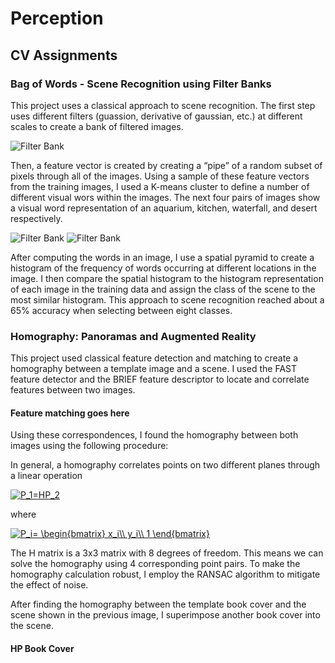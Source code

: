 # Perception

## CV Assignments

### Bag of Words - Scene Recognition using Filter Banks

This project uses a classical approach to scene recognition. The first step uses different filters (guassion, derivative of gaussian, etc.) at different scales to create a bank of filtered images. 

![Filter Bank](https://github.com/eichmeierbr/portfolio/blob/master/perception/images/bag_of_words/filter_bank.png)

Then, a feature vector is created by creating a “pipe” of a random subset of pixels through all of the images. Using a sample of these feature vectors from the training images, I used a K-means cluster to define a number of different visual wors within the images. The next four pairs of images show a visual word representation of an aquarium, kitchen, waterfall, and desert respectively. 

![Filter Bank](https://github.com/eichmeierbr/portfolio/blob/master/perception/images/bag_of_words/kitchen.png) ![Filter Bank](https://github.com/eichmeierbr/portfolio/blob/master/perception/images/bag_of_words/kitchen_wordmap.png)


After computing the words in an image, I use a spatial pyramid to create a histogram of the frequency of words occurring at different locations in the image. I then compare the spatial histogram to the histogram representation of each image in the training data and assign the class of the scene to the most similar histogram. This approach to scene recognition reached about a 65% accuracy when selecting between eight classes.


### Homography: Panoramas and Augmented Reality

This project used classical feature detection and matching to create a homography between a template image and a scene. I used the FAST feature detector and the BRIEF feature descriptor to locate and correlate features between two images.

#### Feature matching goes here

Using these correspondences, I found the homography between both images using the following procedure:

In general, a homography correlates points on two different planes through a linear operation

<a href="https://www.codecogs.com/eqnedit.php?latex=P_1=HP_2" target="_blank"><img src="https://latex.codecogs.com/gif.latex?P_1=HP_2" title="P_1=HP_2" /></a>

where

<a href="https://www.codecogs.com/eqnedit.php?latex=P_i=&space;\begin{bmatrix}&space;x_i\\&space;y_i\\&space;1&space;\end{bmatrix}" target="_blank"><img src="https://latex.codecogs.com/gif.latex?P_i=&space;\begin{bmatrix}&space;x_i\\&space;y_i\\&space;1&space;\end{bmatrix}" title="P_i= \begin{bmatrix} x_i\\ y_i\\ 1 \end{bmatrix}" /></a>

The H matrix is a 3x3 matrix with 8 degrees of freedom. This means we can solve the homography using 4 corresponding point pairs. To make the homography calculation robust, I employ the RANSAC algorithm to mitigate the effect of noise.

After finding the homography between the template book cover and the scene shown in the previous image, I superimpose another book cover into the scene.

#### HP Book Cover


